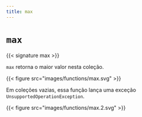 ```yaml
---
title: max
---
```


# `max`

{{< signature max >}}

`max` retorna o maior valor nesta coleção.

{{< figure src="images/functions/max.svg" >}}

Em coleções vazias, essa função lança uma exceção `UnsupportedOperationException`.

{{< figure src="images/functions/max.2.svg" >}}
